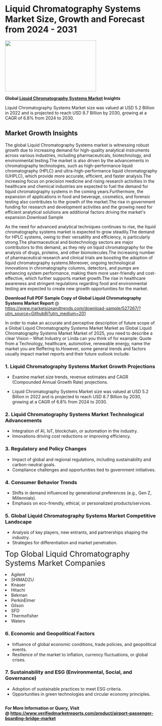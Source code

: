 <H1>Liquid Chromatography Systems Market Size, Growth and Forecast from 2024 - 2031</H1><img class="aligncenter size-medium wp-image-584254" src="https://thirdeyenews.in/wp-content/uploads/2024/09/Global-Market-Research-300x168.jpeg" alt="" width="300" height="168" /><p><strong>Global&nbsp;<a href="https://www.marketsizeandtrends.com/download-sample/527267/?utm_source=Github8j?utm_medium=201">Liquid Chromatography Systems Market</a> Insights</strong></p><p>Liquid Chromatography Systems Market size was valued at USD 5.2 Billion in 2022 and is projected to reach USD 8.7 Billion by 2030, growing at a CAGR of 6.8% from 2024 to 2030.</p><p><h2>Market Growth Insights</h2> <p>The global Liquid Chromatography Systems market is witnessing robust growth due to increasing demand for high-quality analytical instruments across various industries, including pharmaceuticals, biotechnology, and environmental testing.The market is also driven by the advancements in chromatography technologies, such as high-performance liquid chromatography (HPLC) and ultra-high-performance liquid chromatography (UHPLC), which provide more accurate, efficient, and faster analysis.The increasing focus on precision medicine and rising research activities in the healthcare and chemical industries are expected to fuel the demand for liquid chromatography systems in the coming years.Furthermore, the expansion of applications in food and beverage, cosmetics, and forensic testing also contributes to the growth of the market.The rise in government funding for research and development activities and the growing need for efficient analytical solutions are additional factors driving the market's expansion.Download Sample</p> <p>As the need for advanced analytical techniques continues to rise, the liquid chromatography systems market is expected to grow steadily.The demand for HPLC systems, owing to their versatility and efficiency, is particularly strong.The pharmaceutical and biotechnology sectors are major contributors to this demand, as they rely on liquid chromatography for the analysis of drugs, proteins, and other biomolecules.The increasing number of pharmaceutical research and clinical trials are boosting the adoption of liquid chromatography systems.Moreover, ongoing technological innovations in chromatography columns, detectors, and pumps are enhancing system performance, making them more user-friendly and cost-effective, which further supports market growth.The rise in healthcare awareness and stringent regulations regarding food and environmental testing are expected to create new growth opportunities for the market.</p><p><span class=""><strong>Download Full PDF Sample Copy of Global Liquid Chromatography Systems Market Report</strong> @ <a href="https://www.marketsizeandtrends.com/download-sample/527267/?utm_source=Github8j?utm_medium=201" target="_blank">https://www.marketsizeandtrends.com/download-sample/527267/?utm_source=Github8j?utm_medium=201</a></span></p><p>In order to make an accurate and perceptive description of future scope of a Global&nbsp;Liquid Chromatography Systems Market Market as Global&nbsp;Liquid Chromatography Systems Market Market of 2025, you need to describe a clear Vision &ndash; What Industry or Linda can you think of for example: Quote from a Technology, healthcare, automotive, renewable energy, name the market you are Reffering to.However, some general trends and factors usually impact market reports and their future outlook include:</p><h3>1.&nbsp;<strong>Liquid Chromatography Systems Market Growth Projections</strong></h3><ul><li>Examine market size trends, revenue estimates and CAGR (Compounded Annual Growth Rate) projections.</li><li><p>Liquid Chromatography Systems Market size was valued at USD 5.2 Billion in 2022 and is projected to reach USD 8.7 Billion by 2030, growing at a CAGR of 6.8% from 2024 to 2030.</p></li></ul><h3>2.&nbsp;<strong>Liquid Chromatography Systems Market Technological Advancements</strong></h3><ul><li>Integration of AI, IoT, blockchain, or automation in the industry.</li><li>Innovations driving cost reductions or improving efficiency.</li></ul><h3>3.&nbsp;<strong>Regulatory and Policy Changes</strong></h3><ul><li>Impact of global and regional regulations, including sustainability and carbon-neutral goals.</li><li>Compliance challenges and opportunities tied to government initiatives.</li></ul><h3>4.&nbsp;<strong>Consumer Behavior Trends</strong></h3><ul><li>Shifts in demand influenced by generational preferences (e.g., Gen Z, Millennials).</li><li>Emphasis on eco-friendly, ethical, or personalized products/services.</li></ul><h3>5.&nbsp;<strong>Global Liquid Chromatography Systems Market Competitive Landscape</strong></h3><ul><li>Analysis of key players, new entrants, and partnerships shaping the industry.</li><li>Strategies for differentiation and market penetration.</li></ul><p data-pm-slice="1 1 []"><span style="color: inherit; font-family: inherit; font-size: 25px;">Top Global Liquid Chromatography Systems Market Companies</span></p><div class="" data-test-id=""><p><li>Agilent</li><li> SHIMADZU</li><li> Knauer</li><li> Hitachi</li><li> Bekman</li><li> PerkinElmer</li><li> Gilson</li><li> SFD</li><li> Thermofisher</li><li> Waters</li></p></div><h3>6.&nbsp;<strong>Economic and Geopolitical Factors</strong></h3><ul><li>Influence of global economic conditions, trade policies, and geopolitical events.</li><li>Resilience of the market to inflation, currency fluctuations, or global crises.</li></ul><h3>7.&nbsp;<strong>Sustainability and ESG (Environmental, Social, and Governance)</strong></h3><ul><li>Adoption of sustainable practices to meet ESG criteria.</li><li>Opportunities in green technologies and circular economy principles.</li></ul><h2><strong style="font-size: 14px;">For More Information or Query, Visit @&nbsp;</strong><a style="background-color: #ffffff; font-size: 14px;" href="https://www.marketsizeandtrends.com/report/liquid-chromatography-systems-market/" target="_blank">https://www.verifiedmarketreports.com/product/airport-passenger-boarding-bridge-market</a></h2>
